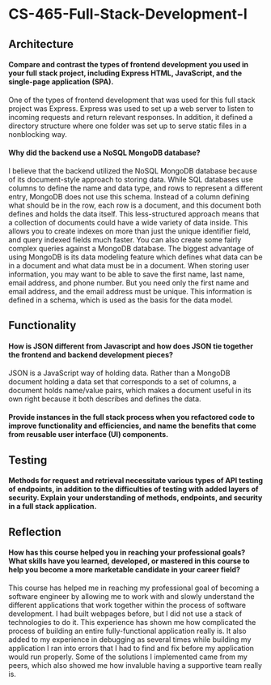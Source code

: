 # CS-465-Full-Stack-Development-I
## Architecture
#### Compare and contrast the types of frontend development you used in your full stack project, including Express HTML, JavaScript, and the single-page application (SPA).
One of the types of frontend development that was used for this full stack project was Express. Express was used to set up a web server to listen to incoming requests and return relevant responses. In addition, it defined a directory structure where one folder was set up to serve static files in a nonblocking way.

#### Why did the backend use a NoSQL MongoDB database?
I believe that the backend utilized the NoSQL MongoDB database because of its document-style approach to storing data. While SQL databases use columns to define the name and data type, and rows to represent a different entry, MongoDB does not use this schema. Instead of a column defining what should be in the row, each row is a document, and this document both defines and holds the data itself. This less-structured approach means that a collection of documents could have a wide variety of data inside. This allows you to create indexes on more than just the unique identifier field, and query indexed fields much faster. You can also create some fairly complex queries against a MongoDB database. The biggest advantage of using MongoDB is its data modeling feature which defines what data can be in a document and what data must be in a document. When storing user information, you may want to be able to save the first name, last name, email address, and phone number. But you need only the first name and email address, and the email address must be unique. This information is defined in a schema, which is used as the basis for the data model.

## Functionality
#### How is JSON different from Javascript and how does JSON tie together the frontend and backend development pieces?
JSON is a JavaScript way of holding data. Rather than a MongoDB document holding a data set that corresponds to a set of columns, a document holds name/value pairs, which makes a document useful in its own right because it both describes and defines the data.

#### Provide instances in the full stack process when you refactored code to improve functionality and efficiencies, and name the benefits that come from reusable user interface (UI) components.


## Testing
#### Methods for request and retrieval necessitate various types of API testing of endpoints, in addition to the difficulties of testing with added layers of security. Explain your understanding of methods, endpoints, and security in a full stack application.


## Reflection
#### How has this course helped you in reaching your professional goals? What skills have you learned, developed, or mastered in this course to help you become a more marketable candidate in your career field?
This course has helped me in reaching my professional goal of becoming a software engineer by allowing me to work with and slowly understand the different applications that work together within the process of software development. I had built webpages before, but I did not use a stack of technologies to do it. This experience has shown me how complicated the process of building an entire fully-functional application really is. It also added to my experience in debugging as several times while building my application I ran into errors that I had to find and fix before my application would run properly. Some of the solutions I implemented came from my peers, which also showed me how invaluble having a supportive team really is.
